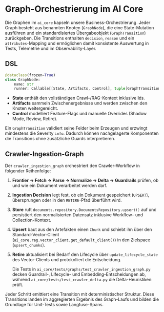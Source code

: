 # Graph-Orchestrierung im AI Core

Die Graphen im `ai_core` kapseln unsere Business-Orchestrierung. Jeder Graph
besteht aus benannten Knoten (`GraphNode`), die eine State-Mutation ausführen und
ein standardisiertes Übergabeobjekt (`GraphTransition`) zurückgeben. Die
Transitions enthalten `decision`, `reason` und ein `attributes`-Mapping und
ermöglichen damit konsistente Auswertung in Tests, Telemetrie und im
Observability-Layer.

## DSL

```python
@dataclass(frozen=True)
class GraphNode:
    name: str
    runner: Callable[[State, Artifacts, Control], tuple[GraphTransition, bool]]
```

* **State** enthält den vollständigen Crawl-/RAG-Kontext inklusive Ids.
* **Artifacts** sammeln Zwischenergebnisse und werden zwischen den Knoten
  weitergereicht.
* **Control** modelliert Feature-Flags und manuelle Overrides (Shadow Mode,
  Review, Retire).

Ein `GraphTransition` validiert seine Felder beim Erzeugen und erzwingt
mindestens die Severity `info`. Dadurch können nachgelagerte Komponenten die
Transitions ohne zusätzliche Guards interpretieren.

## Crawler-Ingestion-Graph

Der `crawler_ingestion_graph` orchestriert den Crawler-Workflow in folgender
Reihenfolge:

1. **Frontier → Fetch → Parse → Normalize → Delta → Guardrails**
   prüfen, ob und wie ein Dokument verarbeitet werden darf.
2. **Ingestion Decision** legt fest, ob ein Dokument gespeichert (`UPSERT`),
   übersprungen oder in den `RETIRE`-Pfad überführt wird.
3. **Store** ruft `documents.repository.DocumentsRepository.upsert()` auf und
   persistiert den normalisierten Datensatz inklusive Workflow- und
   Collection-Kontext.
4. **Upsert** baut aus den Artefakten einen `Chunk` und schiebt ihn über den
   Standard-Vector-Client (`ai_core.rag.vector_client.get_default_client()`) in
   den Zielspace (`upsert_chunks`).
5. **Retire** aktualisiert bei Bedarf den Lifecycle über
   `update_lifecycle_state` des Vector-Clients und protokolliert die Entscheidung.

   Die Tests in `ai_core/tests/graphs/test_crawler_ingestion_graph.py` decken
   Guardrail-, Lifecycle- und Embedding-Entscheidungen ab, während
   `ai_core/tests/test_crawler_delta.py` die Delta-Heuristiken prüft.

Jeder Schritt emittiert eine Transition mit deterministischer Struktur. Diese
Transitions landen im aggregierten Ergebnis des Graph-Laufs und bilden die
Grundlage für Unit-Tests sowie Langfuse-Spans.
